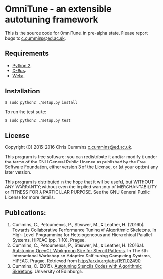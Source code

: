 # OmniTune - an extensible autotuning framework

This is the source code for OmniTune, in pre-alpha state. Please
report bugs to [c.cummins@ed.ac.uk](c.cummins@ed.ac.uk).


## Requirements

* [Python 2](https://www.python.org/download/releases/2.7.2/).
* [D-Bus](https://www.freedesktop.org/wiki/Software/dbus/).
* [Weka](http://www.cs.waikato.ac.nz/ml/weka/).


## Installation

```
$ sudo python2 ./setup.py install
```

To run the test suite:

```
$ sudo python2 ./setup.py test
```


## License

Copyright (C) 2015-2016  Chris Cummins <c.cummins@ed.ac.uk>.

This program is free software: you can redistribute it and/or modify
it under the terms of the GNU General Public License as published by
the Free Software Foundation, either
[version 3](http://www.gnu.org/licenses/gpl-3.0.en.html) of the
License, or (at your option) any later version.

This program is distributed in the hope that it will be useful, but
WITHOUT ANY WARRANTY; without even the implied warranty of
MERCHANTABILITY or FITNESS FOR A PARTICULAR PURPOSE.  See the GNU
General Public License for more details.


## Publications:

1. Cummins, C., Petoumenos, P., Steuwer, M., & Leather,
   H. (2016b). [Towards Collaborative Performance Tuning of Algorithmic Skeletons](http://chriscummins.cc/pub/2016-hlpgpu.pdf). In
   High-Level Programming for Heterogeneous and Hierarchical Parallel
   Systems, HiPEAC (pp. 1–10). Prague.
1. Cummins, C., Petoumenos, P., Steuwer, M., & Leather,
   H. (2016a). [Autotuning OpenCL Workgroup Size for Stencil Patterns](http://chriscummins.cc/pub/2016-adapt.pdf). In
   The 6th International Workshop on Adaptive Self-tuning Computing
   Systems, HiPEAC. Prague. Retrieved from
   http://arxiv.org/abs/1511.02490
1. Cummins,
   C. (2015). [Autotuning Stencils Codes with Algorithmic Skeletons](http://chriscummins.cc/u/ed/msc-thesis.pdf). University
   of Edinburgh.
